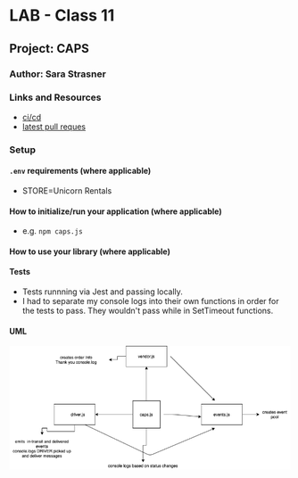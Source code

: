 # LAB - Class 11

## Project: CAPS

### Author: Sara Strasner

### Links and Resources

- [ci/cd](https://github.com/sarastrasner/caps/actions)
- [latest pull reques](https://github.com/sarastrasner/caps/pull/5) 

### Setup

#### `.env` requirements (where applicable)

- STORE=Unicorn Rentals

#### How to initialize/run your application (where applicable)

- e.g. `npm caps.js`

#### How to use your library (where applicable)

#### Tests

- Tests runnning via Jest and passing locally.
- I had to separate my console logs into their own functions in order for the tests to pass. They wouldn't pass while in SetTimeout functions.


#### UML
![UML](assets/UML.png)